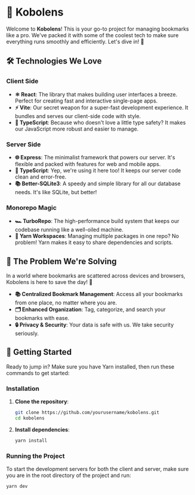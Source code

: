 # 🚀 Kobolens

Welcome to **Kobolens**! This is your go-to project for managing bookmarks like a pro. We've packed it with some of the coolest tech to make sure everything runs smoothly and efficiently. Let's dive in! 🌊

## 🛠️ Technologies We Love

### Client Side
- **⚛️ React**: The library that makes building user interfaces a breeze. Perfect for creating fast and interactive single-page apps.
- **⚡ Vite**: Our secret weapon for a super-fast development experience. It bundles and serves our client-side code with style.
- **📝 TypeScript**: Because who doesn't love a little type safety? It makes our JavaScript more robust and easier to manage.

### Server Side
- **🌐 Express**: The minimalist framework that powers our server. It's flexible and packed with features for web and mobile apps.
- **📝 TypeScript**: Yep, we're using it here too! It keeps our server code clean and error-free.
- **📚 Better-SQLite3**: A speedy and simple library for all our database needs. It's like SQLite, but better!

### Monorepo Magic
- **🏎️ TurboRepo**: The high-performance build system that keeps our codebase running like a well-oiled machine.
- **🧶 Yarn Workspaces**: Managing multiple packages in one repo? No problem! Yarn makes it easy to share dependencies and scripts.

## 🧩 The Problem We're Solving

In a world where bookmarks are scattered across devices and browsers, Kobolens is here to save the day! 🌟

- **📚 Centralized Bookmark Management**: Access all your bookmarks from one place, no matter where you are.
- **🗂️ Enhanced Organization**: Tag, categorize, and search your bookmarks with ease.
- **🔒 Privacy & Security**: Your data is safe with us. We take security seriously.

## 🚀 Getting Started

Ready to jump in? Make sure you have Yarn installed, then run these commands to get started:

### Installation

1. **Clone the repository**:
   ```bash
   git clone https://github.com/yourusername/kobolens.git
   cd kobolens
   ```

2. **Install dependencies**:
   ```bash
   yarn install
   ```

### Running the Project

To start the development servers for both the client and server, make sure you are in the root directory of the project and run:
```bash
yarn dev
```
